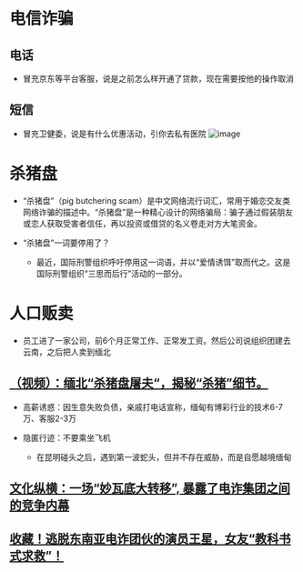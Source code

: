 # 电信诈骗

## 电话

- 冒充京东等平台客服，说是之前怎么样开通了贷款，现在需要按他的操作取消

## 短信

- 冒充卫健委，说是有什么优惠活动，引你去私有医院
    ![image](./Pictures/诈骗/电信诈骗-短信-私有医院.avif)

# 杀猪盘

- “杀猪盘”（pig butchering scam）是中文网络流行词汇，常用于婚恋交友类网络诈骗的描述中。“杀猪盘”是一种精心设计的网络骗局：骗子通过假装朋友或恋人获取受害者信任，再以投资或借贷的名义卷走对方大笔资金。

- “杀猪盘”一词要停用了？

    - 最近，国际刑警组织呼吁停用这一词语，并以“爱情诱饵”取而代之。这是国际刑警组织“三思而后行”活动的一部分。

# 人口贩卖

- 员工进了一家公司，前6个月正常工作、正常发工资。然后公司说组织团建去云南，之后把人卖到缅北

## [（视频）：缅北“杀猪盘屠夫“，揭秘“杀猪”细节。](https://www.bilibili.com/list/watchlater?bvid=BV1HH4y1Q7e8)

- 高薪诱惑：因生意失败负债，亲戚打电话宣称，缅甸有博彩行业的技术6-7万、客服2-3万

- 隐匿行迹：不要乘坐飞机

    - 在昆明碰头之后，遇到第一波蛇头，但并不存在威胁，而是自愿越境缅甸

## [文化纵横：一场“妙瓦底大转移”, 暴露了电诈集团之间的竞争内幕](https://mp.weixin.qq.com/s/kINY2c04RXegbm0eQT-3gQ)

## [收藏！逃脱东南亚电诈团伙的演员王星，女友“教科书式求救”！](https://mp.weixin.qq.com/s/LlPojDHIMWrJ2Z-sUZbw6Q)
